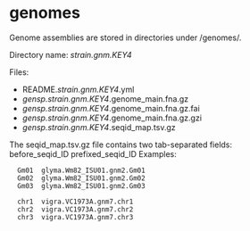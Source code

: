 # genomes

Genome assemblies are stored in directories under /genomes/.

Directory name: _strain.gnm.KEY4_

Files:
- README._strain.gnm.KEY4_.yml
- _gensp.strain.gnm.KEY4_.genome_main.fna.gz
- _gensp.strain.gnm.KEY4_.genome_main.fna.gz.fai
- _gensp.strain.gnm.KEY4_.genome_main.fna.gz.gzi
- _gensp.strain.gnm.KEY4_.seqid_map.tsv.gz

The seqid_map.tsv.gz file contains two tab-separated fields: before_seqid_ID  prefixed_seqid_ID
Examples:
```
  Gm01	glyma.Wm82_ISU01.gnm2.Gm01
  Gm02	glyma.Wm82_ISU01.gnm2.Gm02
  Gm03	glyma.Wm82_ISU01.gnm2.Gm03
```
```
  chr1	vigra.VC1973A.gnm7.chr1
  chr2	vigra.VC1973A.gnm7.chr2
  chr3	vigra.VC1973A.gnm7.chr3
```


